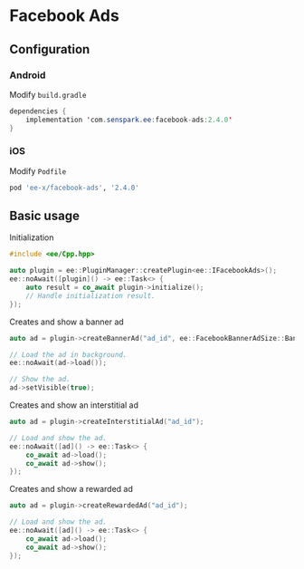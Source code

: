 # Facebook Ads
## Configuration
### Android
Modify `build.gradle`
```java
dependencies {
    implementation 'com.senspark.ee:facebook-ads:2.4.0'
}
```

### iOS
Modify `Podfile`
```ruby
pod 'ee-x/facebook-ads', '2.4.0'
```

## Basic usage
Initialization
```cpp
#include <ee/Cpp.hpp>

auto plugin = ee::PluginManager::createPlugin<ee::IFacebookAds>();
ee::noAwait([plugin]() -> ee::Task<> {
    auto result = co_await plugin->initialize();
    // Handle initialization result.
});
```

Creates and show a banner ad
```cpp
auto ad = plugin->createBannerAd("ad_id", ee::FacebookBannerAdSize::BannerHeight50);

// Load the ad in background.
ee::noAwait(ad->load());

// Show the ad.
ad->setVisible(true);
```

Creates and show an interstitial ad
```cpp
auto ad = plugin->createInterstitialAd("ad_id");

// Load and show the ad.
ee::noAwait([ad]() -> ee::Task<> {
    co_await ad->load();
    co_await ad->show();
});
```

Creates and show a rewarded ad
```cpp
auto ad = plugin->createRewardedAd("ad_id");

// Load and show the ad.
ee::noAwait([ad]() -> ee::Task<> {
    co_await ad->load();
    co_await ad->show();
});
```